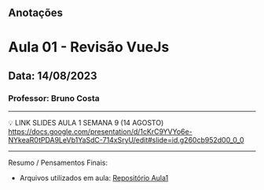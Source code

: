## Anotações

# Aula 01 - Revisão VueJs

## Data: 14/08/2023

### Professor: Bruno Costa

---

💡 LINK SLIDES AULA 1 SEMANA 9 (14 AGOSTO)
https://docs.google.com/presentation/d/1cKrC9YVYo6e-NYkeaR0tPDA9LeVb1YaSdC-714xSryU/edit#slide=id.g260cb952d00_0_0

---

Resumo / Pensamentos Finais:

- Arquivos utilizados em aula: [Repositório Aula1](https://github.com/vdr3w/aulasdevinhouse/tree/main/semana9/aula1)
